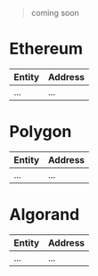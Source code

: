 > coming soon

# Ethereum

Entity | Address  
| ---- | ----  
| ... | ... 

# Polygon

Entity | Address  
| ---- | ----  
| ... | ... 

# Algorand

| Entity | Address  
| ---- | ----  
| ... | ... 
